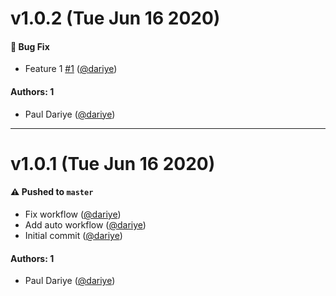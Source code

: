 # v1.0.2 (Tue Jun 16 2020)

#### 🐛 Bug Fix

- Feature 1 [#1](https://github.com/dariye/test-automated-release/pull/1) ([@dariye](https://github.com/dariye))

#### Authors: 1

- Paul Dariye ([@dariye](https://github.com/dariye))

---

# v1.0.1 (Tue Jun 16 2020)

#### ⚠️ Pushed to `master`

- Fix workflow ([@dariye](https://github.com/dariye))
- Add auto workflow ([@dariye](https://github.com/dariye))
- Initial commit ([@dariye](https://github.com/dariye))

#### Authors: 1

- Paul Dariye ([@dariye](https://github.com/dariye))
